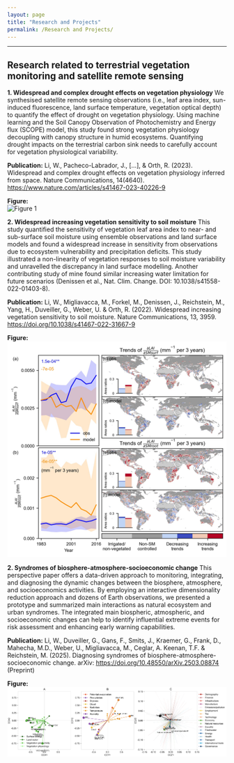 ```yaml
---
layout: page
title: "Research and Projects"
permalink: /Research and Projects/
---
```

---

## Research related to terrestrial vegetation monitoring and satellite remote sensing

**1. Widespread and complex drought effects on vegetation physiology**
We synthesised satellite remote sensing observations (i.e., leaf area index, sun-induced fluorescence, land surface temperature, vegetation optical depth) to quantify the effect of drought on vegetation physiology. Using machine learning and the Soil Canopy Observation of Photochemistry and Energy flux (SCOPE) model, this study found strong vegetation physiology decoupling with canopy structure in humid ecosystems. Quantifying drought impacts on the terrestrial carbon sink needs to carefully account for vegetation physiological variability.

**Publication:**
Li, W., Pacheco-Labrador, J., [...], & Orth, R. (2023). Widespread and complex drought effects on vegetation physiology inferred from space. Nature Communications, 14(4640). https://www.nature.com/articles/s41467-023-40226-9

**Figure:**  
![Figure 1](figure/fig1_research.jpg)

**2. Widespread increasing vegetation sensitivity to soil moisture**
This study quantified the sensitivity of vegetation leaf area index to near- and sub-surface soil moisture using ensemble observations and land surface models and found a widespread increase in sensitivity from observations due to ecosystem vulnerability and precipitation deficits. This study illustrated a non-linearity of vegetation responses to soil moisture variability and unravelled the discrepancy in land surface modelling. Another contributing study of mine found similar increasing water limitation for future scenarios (Denissen et al., Nat. Clim. Change. DOI: 10.1038/s41558-022-01403-8).

**Publication:**
Li, W., Migliavacca, M., Forkel, M., Denissen, J., Reichstein, M., Yang, H., Duveiller, G., Weber, U. & Orth, R. (2022). Widespread increasing vegetation sensitivity to soil moisture. Nature Communications, 13, 3959. https://doi.org/10.1038/s41467-022-31667-9

**Figure:** 
![Figure 2](figure/fig2_research.jpg)

**2. Syndromes of biosphere-atmosphere-socioeconomic change**
This perspective paper offers a data-driven approach to monitoring, integrating, and diagnosing the dynamic changes between the biosphere, atmosphere, and socioeconomics activities. By employing an interactive dimensionality reduction approach and dozens of Earth observations, we presented a prototype and summarized main interactions as natural ecosystem and urban syndromes. The integrated main biospheric, atmospheric, and socioeconomic changes can help to identify influential extreme events for risk assessment and enhancing early warning capabilities.

**Publication:**
Li, W., Duveiller, G., Gans, F., Smits, J., Kraemer, G., Frank, D., Mahecha, M.D., Weber, U., Migliavacca, M., Ceglar, A. Keenan, T.F. & Reichstein, M. (2025). Diagnosing syndromes of biosphere-atmosphere-socioeconomic change. arXiv: https://doi.org/10.48550/arXiv.2503.08874 (Preprint)

**Figure:** 
![Figure 2](figure/io_fig1.png)



